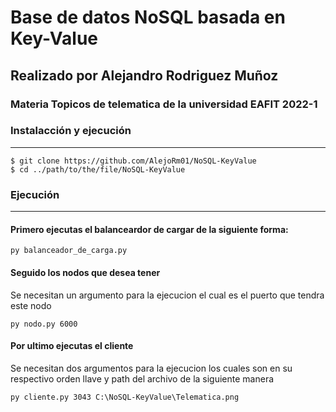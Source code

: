 # Base de datos NoSQL basada en Key-Value

## Realizado por Alejandro Rodriguez Muñoz

### Materia Topicos de telematica de la universidad EAFIT 2022-1

### Instalacción y ejecución
***
```
$ git clone https://github.com/AlejoRm01/NoSQL-KeyValue
$ cd ../path/to/the/file/NoSQL-KeyValue
```
### Ejecución
***
#### Primero ejecutas el balanceardor de cargar de la siguiente forma:
```
py balanceador_de_carga.py
```
#### Seguido los nodos que desea tener
Se necesitan un argumento para la ejecucion el cual es el puerto que tendra este nodo
```
py nodo.py 6000
```
#### Por ultimo ejecutas el cliente
Se necesitan dos argumentos para la ejecucion los cuales son en su respectivo orden llave y 
path del archivo de la siguiente manera 
```
py cliente.py 3043 C:\NoSQL-KeyValue\Telematica.png
```
